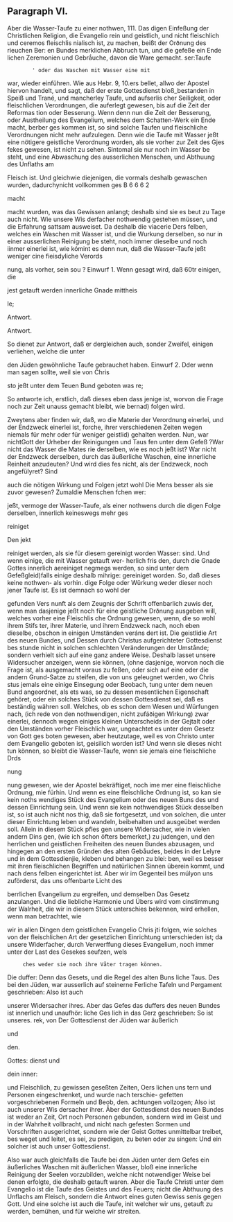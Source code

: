 
<!-- Seite 587 -->

Paragraph VI.
-------------

Aber die Wasser-Taufe zu einer nothwen, 111. Das
digen Einfeßung der Christlichen Religion, die Evangelio
rein und geistlich, und nicht fleischlich und ceremos fleischlis
nialisch ist, zu machen, beißt der Orðnung des rieuchen Ber:
en Bundes merklichen Abbruch tun, und die gefeße ein Ende
lichen Zeremonien und Gebrắuche, davon die Ware gemacht.
ser:Taufe

            ' oder das Waschen mit Wasser eine mit
war, wieder einführen. Wie aus Hebr. 9, 10.ers
 bellet, allwo der Apostel hiervon handelt, und sagt,
daß der erste Gottesdienst bloß_bestanden in Speiß
 und Trané, und mancherley Taufe, und aufserlis
 cher Seiligkeit, oder fleischlichen Verordnungen, die
auferlegt gewesen, bis auf die Zeit der Reformas
 tion oder Besserung. Wenn denn nun die Zeit der
 Besserung, oder Austheilung des Evangelium, welches
 dem Schatten-Werk ein Ende macht, berber ges
kommen ist, so sind solche Taufen und fleischliche
 Verordnungen nicht mehr aufzulegen. Denn wie
 die Taufe mit Wasser jeßt eine nötigere geistliche
Verordnung worden, als sie vorher zur Zeit des Gjes
 fekes gewesen, ist nicht zu sehen. Sintomal sie nur
noch im Wasser be steht, und eine Abwaschung des
ausserlichen Menschen, und Abthuung des Unflaths am

 Fleisch ist. Und gleichwie diejenigen, die vormals
deshalb gewaschen wurden, dadurchynicht vollkommen ges
        B 6 6 6 2

macht
<!-- Seite 588 -->


macht wurden, was das Gewissen anlangt; deshalb sind sie es beut zu Tage auch nicht. Wie unsere Wis derfacher nothwendig gestehen müssen, und die Erfahrung sattsam ausweiset. Da deshalb die viacerie Ders felben, welches ein Waschen mit Wasser ist, und die Wurkung derselben, so nur in einer ausserlichen Reinigung be steht, noch immer dieselbe und noch iinmer einerlei ist, wie kómint es denn nun, daß die Wasser-Taufe jeßt weniger cine fieisdyliche Verords

nung, als vorher, sein sou ? Einwurf 1. Wenn gesagt wird, daß 60tr einigen, die

jest getauft werden innerliche Gnade mittheis

le;

Antwort.

Antwort.

So dienet zur Antwort, daß er dergleichen auch, sonder Zweifel, einigen verliehen, welche die unter

den Jüden gewöhnliche Taufe gebrauchet haben. Einwurf 2. Dder wenn man sagen sollte, weil sie von Chris

sto jeßt unter dem Teuen Bund geboten was re;

So antworte ich, erstlich, daß dieses eben dass jenige ist, worvon die Frage noch zur Zeit unauss gemacht bleibt, wie bernad) folgen wird.

Zweytens aber finden wir, daß, wo die Materie der Verordnung einerlei, und der Endzweck einerlei ist, forche, ihrer verschiedenen Zeiten wegen niemals für mehr oder für weniger geistlid) gehalten werden. Nun, war nichtGott der Urheber der Reinigungen und Taus fen unter dem Gefeß ?War nicht das Wasser die Mates rie derselben, wie es noch jeßt ist? War nicht der Endzweck derselben, durch das äußerliche Waschen, eine innerliche Reinheit anzudeuten? Und wird dies fes nicht, als der Endzweck, noch angefülyret? Sind

auch die nötigen Wirkung und Folgen jetzt wohl Die Mens besser als sie zuvor gewesen? Zumaldie Menschen fchen wer:

jeßt, vermoge der Wasser-Taufe, als einer nothwens durch die digen Folge derselben, innerlich keineswegs mehr ges

reiniget

Den jekt
<!-- Seite 589 -->
reiniget werden, als sie für diesem gereinigt worden Wasser: sind. Und wenn einige, die mit Wasser getauft wer- herlich fris den, durch die Gnade Gottes innerlich aereiniget negmegs werden, so sind unter dem Gefeßgleid)falls einige deshalb mihrige: gereiniget worden. So, daß dieses keine nothwen- als vorhin. dige Folge oder Würkung weder dieser noch jener Taufe ist. Es ist demnach so wohl der

gefunden Vers nunft als dem Zeugnis der Schrift offenbarlich zuwis der, wenn man dasjenige jeßt noch für eine geistliche Drðnung ausgeben will, welches vorher eine Fleischlis che Ordnung gewesen, wenn, die so wohl ihrem Stifs ter, ihrer Materie, und ihrem Endzweck nach, noch eben dieselbe, obschon in einigen Umständen veráns dert ist. Die geistlidie Art des neuen Bundes, und Dessen durch Christus aufgerichteter Gottesdienst bes stunde nicht in solchen schlechten Veränderungen der Umstånde; sondern verhielt sich auf eine ganz andere Weise. Deshalb
 lasset unsere Widersucher anzeigen, wenn sie können, (ohne dasjenige, worvon noch die Frage ist, als ausgemacht voraus zu feßen, oder sich auf eine oder die andern Grund-Satze zu steifen, die von uns geleugnet werden, wo Chris stus jemals eine einige Einsegung oder Beobach, tung unter dem neuen Bund angeordnet, als ets was, so zu dessen mesentlichen Eigenschaft gehöret, oder ein solches Stück von dessen Gottesdienst sei, daß es beständig währen soll. Welches, ob es schon dem Wesen und Würfungen nach, (ich rede von den nothwendigen, nicht zufáðigen Wirkung) zwar einerlei, dennoch wegen einiges kleinen Unterscheids in der Gejtalt oder den Umständen vorher Fleischlich war, ungeachtet es unter dem Gesetz von Gott ges boten gewesen, aber heutzutage, weil es von Christo unter dem Evangelio geboten ist, geisilich worden ist? Und wenn sie dieses nicht tun können, so bleibt die Wasser-Taufe, wenn sie jemals eine fleischliche Drds

nung
<!-- Seite 590 -->

 nung gewesen, wie der Apostel bekräftiget, noch ime
mer eine fleischliche Ordnung, mie fürhin. Und wenn
es eine fleischliche Ordnung ist, so kan sie kein noths
 wendiges Stück des Evangelium oder des neuen Buns
des und dessen Einrichtung sein. Und wenn sie kein
 nothwendiges Stück desselben ist, so ist auch nicht nos
 thig, daß sie fortgesetzt, und von solchen, die unter
 dieser Einrichtung leben und wandeln, beibehalten und
 ausgeübet werden soll. Allein in diesem Stück pfles
 gen unsere Widersacher, wie in vielen andern Dins
 gen, (wie ich schon öfters bemerket,) zu judengen,
und den herrlichen und geistlichen Freiheiten des
 neuen Bundes abzusagen, und hingegen an den ersten
 Gründen des alten Gebåudes, beides in der Lelyre
 und in dem Gottesdienjie, kleben und behangen zu blei:
 ben, weil es besser mit ihren fleischlichen Begriffen
 und natürlichen Sinnen überein kommt, und nach dens
 felben eingerichtet ist. Aber wir im Gegenteil bes
 múlyon uns zuförderst, das uns offenbarte Licht des

berrlichen Evangelium zu ergreifen, und demselben Das Gesetz anzulangen. Und die liebliche Harmonie und Übers wird vom cinstimmung der Walrheit, die wir in diesem Stück unterschies bekennen, wird erhellen, wenn man betrachtet, wie

wir in allen Dingen dem geistlichen Evangelio Chris
jti folgen, wie solches von der fleischlichen Art der
gesetzlichen Einrichtung unterschieden ist; da unsere
Widerfacher, durch Verwerffung dieses Evangelium,
noch immer unter der Last des Gesekes seufzen, wels

         ches weder sie noch ihre Våter tragen können.
Die duffer: Denn das Gesets, und die Regel des alten Buns
liche Taus. Des bei den Jüden, war ausserlich auf steinerne
Ferliche Tafeln und Pergament geschrieben: Also ist auch

unserer Widersacher ihres. Aber das Gefes das duffers des neuen Bundes ist innerlich und unaufhör: liche Ges lich in das Gerz geschrieben: So ist unseres. rek, von Der Gottesdienst der Jüden war äußerlich

und

den.


Gottes: dienst und

dein inner:

<!-- Seite 591 -->


und Fleischlich, zu gewissen geseßten Zeiten, Oers lichen uns
tern und Personen eingeschrenket, und wurde nach terschie-
gefetten vorgeschriebenen Formeln und Beob, den.
achtungen vollzogen; Also ist auch unserer Wis
dersacher ihrer. Åber der Gottesdienst des neuen
Bundes ist weder an Zeit, Ort noch Personen
gebunden, sondern wird im Geist und in der
Wahrheit vollbracht, und nicht nach gefesten
Sormen und Vorschriften ausgerichtet, sondern
wie der Geist Gottes unmittelbar treibet, bes
weget und leitet, es sei, zu predigen, zu beten
oder zu singen: Und ein solcher ist auch unser
Gottesdienst.

  Also war auch gleichfalls die Taufe bei den
Júden unter dem Gefes ein äußerliches Waschen
mit äußerlichen Wasser, bloß eine innerliche
Reinigung der Seelen vorzubilden, welche nicht
notwendiger Weise bei denen erfolgte, die deshalb
getauft waren. Aber die Taufe Christi unter
 dem Evangelio ist die Taufe des Geistes und des
Feuers; nicht die Abthuung des Unflachs am
Fleisch, sondern die Antwort eines guten Gewiss
senis gegen Gott. Und eine solche ist auch die
Taufe, init welcher wir uns, getauft zu werden,
bemühen, und für welche wir streiten.

